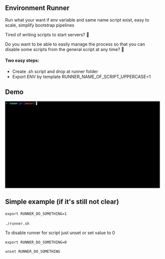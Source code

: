 ## Environment Runner

Run what your want if env variable and same name script exist, easy to scale, simplify bootstrap pipelines

Tired of writing scripts to start servers? 🫠

Do you want to be able to easily manage the process so that you can disable some scripts from the general script at any time? 🥰

#### Two easy steps:

- Create .sh script and drop at runner folder
- Export ENV by template RUNNER_NAME_OF_SCRIPT_UPPERCASE=1

Demo
-

![Demo gif](https://raw.githubusercontent.com/bigpe/EnvironmentRunner/demo/demo.gif)

Simple example (if it's still not clear)
-

```shell
export RUNNER_DO_SOMETHING=1

./runner.sh
```

To disable runner for script just unset or set value to 0

```shell
export RUNNER_DO_SOMETHING=0
```
```shell
unset RUNNER_DO_SOMETHING
```
